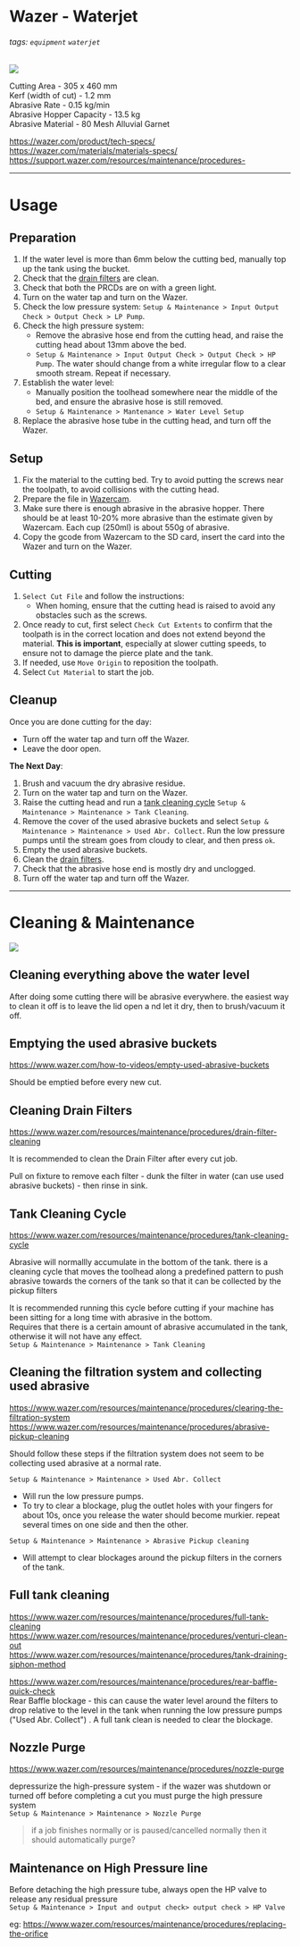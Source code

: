 # Wazer - Waterjet

###### tags: `equipment` `waterjet`

![](https://i.shgcdn.com/6a05dcdc-e72a-4ebd-a6f5-b00e3988d401/-/format/auto/-/preview/3000x3000/-/quality/lighter/)

Cutting Area - 305 x 460 mm  
Kerf (width of cut) - 1.2 mm  
Abrasive Rate - 0.15 kg/min  
Abrasive Hopper Capacity - 13.5 kg  
Abrasive Material - 80 Mesh Alluvial Garnet  

https://wazer.com/product/tech-specs/  
https://wazer.com/materials/materials-specs/  
https://support.wazer.com/resources/maintenance/procedures-  

---

# Usage

## Preparation

1. If the water level is more than 6mm below the cutting bed, manually top up the tank using the bucket.
2. Check that the [drain filters](#cleaning-drain-filters) are clean.
3. Check that both the PRCDs are on with a green light.
4. Turn on the water tap and turn on the Wazer.
5. Check the low pressure system: `Setup & Maintenance > Input Output Check > Output Check > LP Pump`.
6. Check the high pressure system:
    - Remove the abrasive hose end from the cutting head, and raise the cutting head about 13mm above the bed.
    - `Setup & Maintenance > Input Output Check > Output Check > HP Pump`.  The water should change from a white irregular flow to a clear smooth stream.  Repeat if necessary.
7. Establish the water level:
    - Manually position the toolhead somewhere near the middle of the bed, and ensure the abrasive hose is still removed.
    - `Setup & Maintenance > Mantenance > Water Level Setup`
8. Replace the abrasive hose tube in the cutting head, and turn off the Wazer.

## Setup

1. Fix the material to the cutting bed. Try to avoid putting the screws near the toolpath, to avoid collisions with the cutting head.
2. Prepare the file in [Wazercam](https://wam.wazer.com/).
3. Make sure there is enough abrasive in the abrasive hopper.  There should be at least 10-20% more abrasive than the estimate given by Wazercam.  Each cup (250ml) is about 550g of abrasive.
4. Copy the gcode from Wazercam to the SD card, insert the card into the Wazer and turn on the Wazer.

## Cutting

1. `Select Cut File` and follow the instructions:
    - When homing, ensure that the cutting head is raised to avoid any obstacles such as the screws.
2. Once ready to cut, first select `Check Cut Extents` to confirm that the toolpath is in the correct location and does not extend beyond the material.  **This is important**, especially at slower cutting speeds, to ensure not to damage the pierce plate and the tank.
3. If needed, use `Move Origin` to reposition the toolpath.
4. Select `Cut Material` to start the job.

## Cleanup

Once you are done cutting for the day:
 - Turn off the water tap and turn off the Wazer.
 - Leave the door open.

**The Next Day**:
1. Brush and vacuum the dry abrasive residue.
4. Turn on the water tap and turn on the Wazer.
3. Raise the cutting head and run a [tank cleaning cycle](#Tank-Cleaning-Cycle) `Setup & Maintenance > Maintenance > Tank Cleaning`.
4. Remove the cover of the used abrasive buckets and select `Setup & Maintenance > Maintenance > Used Abr. Collect`.  Run the low pressure pumps until the stream goes from cloudy to clear, and then press `ok`.
5. Empty the used abrasive buckets.
6. Clean the [drain filters](#Cleaning-Drain-Filters).
7. Check that the abrasive hose end is mostly dry and unclogged.
4. Turn off the water tap and turn off the Wazer.

---

# Cleaning & Maintenance

![](https://github.com/fablabedp/fablabedp-wiki/raw/main/equipment/images/wazer_low_pressure_system.png)


## Cleaning everything above the water level

After doing some cutting there will be abrasive everywhere. the easiest way to clean it off is to leave the lid open a nd let it dry, then to brush/vacuum it off.

## Emptying the used abrasive buckets
https://www.wazer.com/how-to-videos/empty-used-abrasive-buckets

Should be emptied before every new cut.

## Cleaning Drain Filters
https://www.wazer.com/resources/maintenance/procedures/drain-filter-cleaning

It is recommended to clean the Drain Filter after every cut job.

Pull on fixture to remove each filter - dunk the filter in water (can use used abrasive buckets) - then rinse in sink.

## Tank Cleaning Cycle
https://www.wazer.com/resources/maintenance/procedures/tank-cleaning-cycle

Abrasive will normallly accumulate in the bottom of the tank.  there is a cleaning cycle that moves the toolhead along a predefined pattern to push abrasive towards the corners of the tank so that it can be collected by the pickup filters

It is recommended running this cycle before cutting if your machine has been sitting for a long time with abrasive in the bottom.  
Requires that there is a certain amount of abrasive accumulated in the tank, otherwise it will not have any effect.  
`Setup & Maintenance > Maintenance > Tank Cleaning`

## Cleaning the filtration system and collecting used abrasive
https://www.wazer.com/resources/maintenance/procedures/clearing-the-filtration-system  
https://www.wazer.com/resources/maintenance/procedures/abrasive-pickup-cleaning  

Should follow these steps if the filtration system does not seem to be collecting used abrasive at a normal rate.

`Setup & Maintenance > Maintenance > Used Abr. Collect`
 - Will run the low pressure pumps.
 - To try to clear a blockage, plug the outlet holes with your fingers for about 10s, once you release the water should become murkier.  repeat several times on one side and then the other.

`Setup & Maintenance > Maintenance > Abrasive Pickup cleaning`
- Will attempt to clear blockages around the pickup filters in the corners of the tank.

## Full tank cleaning

https://www.wazer.com/resources/maintenance/procedures/full-tank-cleaning  
https://www.wazer.com/resources/maintenance/procedures/venturi-clean-out  
https://www.wazer.com/resources/maintenance/procedures/tank-draining-siphon-method

https://www.wazer.com/resources/maintenance/procedures/rear-baffle-quick-check  
Rear Baffle blockage - this can cause the water level around the filters to drop relative to the level in the tank when running the low pressure pumps ("Used Abr. Collect") .  A full tank clean is needed to clear the blockage.

## Nozzle Purge
https://www.wazer.com/resources/maintenance/procedures/nozzle-purge

depressurize the high-pressure system - if the wazer was shutdown or turned off before completing a cut you must purge the high pressure system  
`Setup & Maintenance > Maintenance > Nozzle Purge`

> if a job finishes normally or is paused/cancelled normally then it should automatically purge?

## Maintenance on High Pressure line

Before detaching the high pressure tube, always open the HP valve to release any residual pressure  
`Setup & Maintenance > Input and output check> output check > HP Valve`

eg: https://www.wazer.com/resources/maintenance/procedures/replacing-the-orifice
